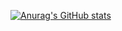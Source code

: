 [![Anurag's GitHub stats](https://github-readme-stats.vercel.app/api?username=fffguo)](https://github.com/anuraghazra/github-readme-stats)
